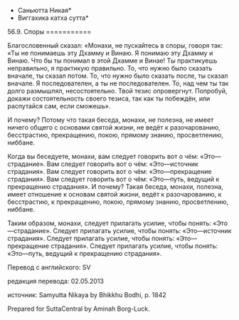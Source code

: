 * Саньютта Никая*
* Виггахика катха сутта*

56\.9\. Споры
\=\=\=\=\=\=\=\=\=\=\=

Благословенный сказал: «Монахи, не пускайтесь в споры, говоря так: «Ты не понимаешь эту Дхамму и Винаю\. Я понимаю эту Дхамму и Винаю\. Что бы ты понимал в этой Дхамме и Винае\! Ты практикуешь неправильно, я практикую правильно\. То, что нужно было сказать вначале, ты сказал потом\. То, что нужно было сказать после, ты сказал вначале\. Я последователен, а ты не последователен\. То, над чем ты так долго размышлял, несостоятельно\. Твой тезис опровергнут\. Попробуй, докажи состоятельность своего тезиса, так как ты побеждён, или распутайся сам, если сможешь»\.

И почему? Потому что такая беседа, монахи, не полезна, не имеет ничего общего с основами святой жизни, не ведёт к разочарованию, бесстрастию, прекращению, покою, прямому знанию, просветлению, ниббане\.

Когда вы беседуете, монахи, вам следует говорить вот о чём: «Это—страдание»\. Вам следует говорить вот о чём: «Это—источник страдания»\. Вам следует говорить вот о чём: «Это—прекращение страдания»\. Вам следует говорить вот о чём: «Это—путь, ведущий к прекращению страдания»\. И почему? Такая беседа, монахи, полезна, имеет отношение к основам святой жизни, ведёт к разочарованию, к бесстрастию, к прекращению, покою, прямому знанию, просветлению, ниббане\.

Таким образом, монахи, следует прилагать усилие, чтобы понять: «Это—страдание»\. Следует прилагать усилие, чтобы понять: «Это—источник страдания»\. Следует прилагать усилие, чтобы понять: «Это—прекращение страдания»\. Следует прилагать усилие, чтобы понять: «Это—путь, ведущий к прекращению страдания»\.

Перевод с английского: SV

редакция перевода: 02\.05\.2013

источник: Samyutta Nikaya by Bhikkhu Bodhi, p\. 1842

Prepared for SuttaCentral by Aminah Borg\-Luck\.